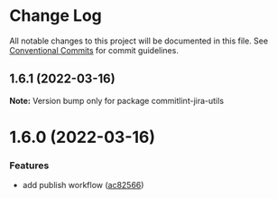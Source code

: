 # Change Log

All notable changes to this project will be documented in this file.
See [Conventional Commits](https://conventionalcommits.org) for commit guidelines.

## 1.6.1 (2022-03-16)

**Note:** Version bump only for package commitlint-jira-utils





# 1.6.0 (2022-03-16)


### Features

* add publish workflow ([ac82566](https://github.com/Gherciu/commitlint-jira/commit/ac82566))
